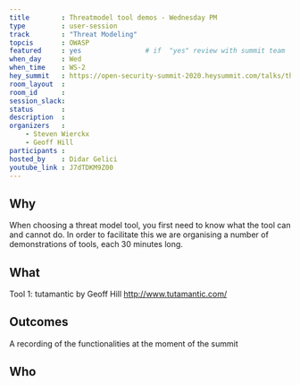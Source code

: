 ```yaml
---
title        : Threatmodel tool demos - Wednesday PM
type         : user-session
track        : "Threat Modeling"
topcis       : OWASP
featured     : yes                # if  "yes" review with summit team
when_day     : Wed
when_time    : WS-2
hey_summit   : https://open-security-summit-2020.heysummit.com/talks/threatmodel-tool-demos-wednesday/
room_layout  :
room_id      :
session_slack: 
status       : 
description  : 
organizers   :
    - Steven Wierckx
    - Geoff Hill
participants :
hosted_by    : Didar Gelici
youtube_link : J7dTDKM9Z00
---
```


## Why
When choosing a threat model tool, you first need to know what the tool can and cannot do. In order to facilitate this we are organising a number of demonstrations of tools, each 30 minutes long.

## What
Tool 1: tutamantic by Geoff Hill
http://www.tutamantic.com/


## Outcomes
A recording of the functionalities at the moment of the summit

## Who
